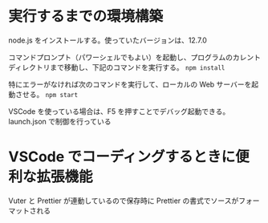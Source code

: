 # 実行するまでの環境構築

node.js をインストールする。使っていたバージョンは、12.7.0

コマンドプロンプト（パワーシェルでもよい）を起動し、プログラムのカレントディレクトリまで移動し、下記のコマンドを実行する。
`npm install`

特にエラーがなければ次のコマンドを実行して、ローカルの Web サーバーを起動させる。
`npm start`

VSCode を使っている場合は、F5 を押すことでデバッグ起動できる。
launch.json で制御を行っている

# VSCode でコーディングするときに便利な拡張機能

Vuter と Prettier が連動しているので保存時に Prettier の書式でソースがフォーマットされる
